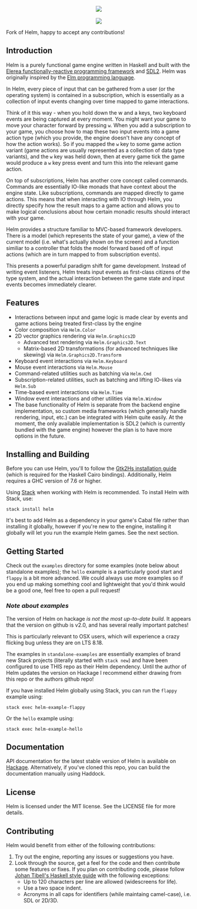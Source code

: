 <p align="center">
  <a href="http://helm-engine.org" title="Homepage"><img src="http://helm-engine.org/img/logo-alt.png" /></a>
  <br>
  <br>
  <a href="https://circleci.com/gh/z0w0/helm" title="CircleCI"><img src="https://circleci.com/gh/z0w0/helm.svg?style=svg" /></a>
</p>

Fork of Helm, happy to accept any contributions! 


## Introduction

Helm is a purely functional game engine written in Haskell and built with
the [Elerea functionally-reactive programming framework](https://github.com/cobbpg/elerea)
and [SDL2](https://www.libsdl.org/). Helm was originally inspired by the
[Elm programming language](http://elm-lang.org).

In Helm, every piece of input that can be gathered from a user (or the operating system)
is contained in a subscription, which is essentially 
as a collection of input events changing over time mapped to game interactions.

Think of it this way - when you hold down the w and a keys, two keyboard events are being captured at every moment.
You might want your game to move your character forward by pressing `w`.
When you add a subscription to your game, you choose how to map these two input events
into a game action type (which you provide, the engine doesn't have any concept
of how the action works). So if you mapped the `w` key to some game action variant (game
actions are usually represented as a collection of data type variants), and the `w` key was held down,
then at every game tick the game would produce a `w` key press event and turn this into
the relevant game action.

On top of subscriptions, Helm has another core concept called commands.
Commands are essentially IO-like monads that have context about the engine state.
Like subscriptions, commands are mapped directly to game actions. This
means that when interacting with IO through Helm, you directly
specify how the result maps to a game action and allows you to make logical
conclusions about how certain monadic results should interact with your game.

Helm provides a structure familiar to MVC-based framework developers.
There is a model (which represents the state of your game), 
a view of the current model (i.e. what's actually shown on the screen) and a function similiar
to a controller that folds the model forward based off of input actions (which are in turn
mapped to from subscription events).

This presents a powerful paradigm shift for game development. Instead of writing event listeners,
Helm treats input events as first-class citizens of the type system, and the actual interaction
between the game state and input events becomes immediately clearer.

## Features

* Interactions between input and game logic is made clear by events and game actions being treated
  first-class by the engine
* Color composition via `Helm.Color`
* 2D vector graphics rendering via `Helm.Graphics2D`
  * Advanced text rendering via `Helm.Graphics2D.Text`
  * Matrix-based 2D transformations (for advanced techniques like skewing) via `Helm.Graphics2D.Transform`
* Keyboard event interactions via `Helm.Keyboard`
* Mouse event interactions via `Helm.Mouse`
* Command-related utilities such as batching via `Helm.Cmd`
* Subscription-related utilities, such as batching and lifting IO-likes via `Helm.Sub`
* Time-based event interactions via `Helm.Time`
* Window event interactions and other utilities via `Helm.Window`
* The base functionality of Helm is separate from the backend engine implementation, so
  custom media frameworks (which generally handle rendering, input, etc.) can be integrated
  with Helm quite easily. At the moment, the only available implementation is SDL2
  (which is currently bundled with the game engine) however the plan is to have more options in the future.

## Installing and Building

Before you can use Helm, you'll to follow the
[Gtk2Hs installation guide](https://wiki.haskell.org/Gtk2Hs/Installation)
(which is required for the Haskell Cairo bindings). Additionally, Helm
requires a GHC version of 7.6 or higher.

Using [Stack](https://haskellstack.org) when working with Helm is recommended.
To install Helm with Stack, use:

```
stack install helm
```

It's best to add Helm as a dependency in your game's Cabal file rather
than installing it globally, however if you're new to the engine, installing
it globally will let you run the example Helm games. See the next section.

## Getting Started

Check out the `examples` directory for some examples (note below about standalone examples); the `hello` example is a
particularly good start and `flappy` is a bit more advanced. We could always
use more examples so if you end up making something cool and lightweight that
you'd think would be a good one, feel free to open a pull request!

### _Note about examples_
The version of Helm on hackage _is not the most up-to-date build_. It appears that the version on github is v2.0, and has several really important patches! 

This is particularly relevant to OSX users, which will experience a crazy flicking bug unless they are on LTS 8.18. 

The examples in `standalone-examples` are essentially examples of brand new Stack projects (literally started with `stack new`) and have been configured to use THIS repo as their Helm dependency. Until the author of Helm updates the version on Hackage I recommend either drawing from this repo or the authors github repo!

If you have installed Helm globally using Stack, you can run the `flappy` example using:

```
stack exec helm-example-flappy
```

Or the `hello` example using:

```
stack exec helm-example-hello
```

## Documentation

API documentation for the latest stable version of Helm is available on [Hackage](http://hackage.haskell.org/package/helm).
Alternatively, if you've cloned this repo, you can build the documentation manually using Haddock.

## License

Helm is licensed under the MIT license. See the LICENSE file for more details.

## Contributing

Helm would benefit from either of the following contributions:

1. Try out the engine, reporting any issues or suggestions you have.
2. Look through the source, get a feel for the code and then
   contribute some features or fixes. If you plan on contributing
   code, please follow
   [Johan Tibell's Haskell style guide](https://github.com/tibbe/haskell-style-guide/blob/master/haskell-style.md)
   with the following exceptions:
   * Up to 120 characters per line are allowed (widescreens for life).
   * Use a two space indent.
   * Acronyms in all caps for identifiers (while maintaing camel-case), i.e. SDL or 2D/3D.
   
